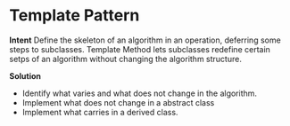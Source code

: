 # Template Pattern

  __Intent__
  Define the skeleton of an algorithm in an operation, deferring some steps to
  subclasses. Template Method lets subclasses redefine certain setps of an
  algorithm without changing the algorithm structure.

__Solution__
* Identify what varies and what does not change in the algorithm.
* Implement what does not change in a abstract class
* Implement what carries in a derived class.

